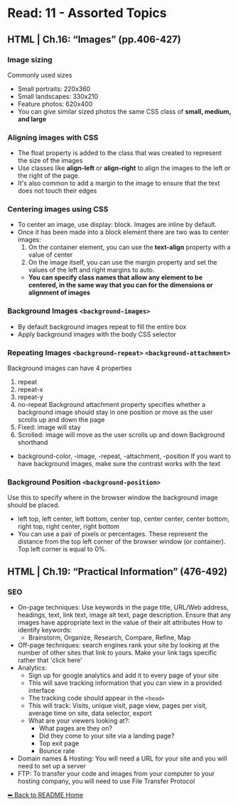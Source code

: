 # Read: 11 - Assorted Topics

## HTML | Ch.16: “Images” (pp.406-427)

### Image sizing
Commonly used sizes
* Small portraits: 220x360
* Small landscapes: 330x210
* Feature photos: 620x400
* You can give similar sized photos the same CSS class of **small, medium, and large**

### Aligning images with CSS
* The float property is added to the class that was created to represent the size of the images
* Use classes like **align-left** or **align-right** to align the images to the left or the right of the page. 
* It's also common to add a margin to the image to ensure that the text does not touch their edges

### Centering images using CSS
* To center an image, use display: block. Images are inline by default.
* Once it has been made into a block element there are two was to center images:
  1. On the container element, you can use the **text-align** property with a value of center
  1. On the image itself,  you can use the margin property and set the values of the left and right margins to auto. 
  * **You can specify class names that allow any element to be centered, in the same way that you can for the dimensions or alignment of images**

### Background Images `<background-images>`
* By default  background images repeat to fill the entire box 
* Apply background images with the body CSS selector

### Repeating Images `<background-repeat>` `<background-attachment>`
Background images can have 4 properties 
  1. repeat
  1. repeat-x
  1. repeat-y
  1. no-repeat
Background attachment property specifies whether a background image should stay in one position or move as the user scrolls up and down the page
  1. Fixed: image will stay
  1. Scrolled: image will move as the user scrolls up and down
Background shorthand
* background-color, -image, -repeat, -attachment, -position
If you want to have background images, make sure the contrast works with the text

### Background Position `<background-position>`
Use this to specify where in the browser window the background image should be placed.
* left top, left center, left bottom, center top, center center, center bottom, right top, right center, right bottom
* You can use a pair of pixels or percentages. These represent the distance from the top left corner of the browser window (or container). Top left corner is equal to 0%. 

## HTML | Ch.19: “Practical Information” (476-492)
### SEO 
* On-page techniques: Use keywords in the page title, URL/Web address, headings, text, link text, image alt text, page description. Ensure that any images have appropriate text in the value of their alt attributes How to identify keywords:
  * Brainstorm, Organize, Research, Compare, Refine, Map
* Off-page techniques: search engines rank your site by looking at the number of other sites that link to yours. Make your link tags specific rather that 'click here'
* Analytics: 
  * Sign up for google analytics and add it to every page of your site
  * This will save tracking information that you can view in a provided interface
  * The tracking code should appear in the `<head>`
  * This will track: Visits, unique visit, page view, pages per visit, average time on site, data selector, export
  * What are your viewers looking at?:
    * What pages are they on? 
    * Did they come to your site via a landing page? 
    * Top exit page
    * Bounce rate
* Domain names & Hosting: You will need a URL for your site and you will need to set up a server
* FTP: To transfer your code and images from your computer to your hosting company, you will need to use File Transfer Protocol 





[⬅ Back to README Home](README.md)